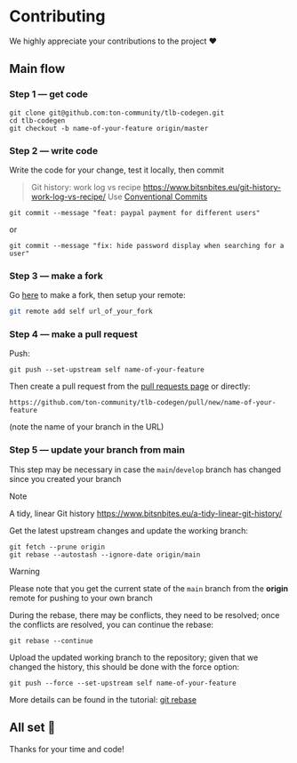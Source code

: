 # Contributing

We highly appreciate your contributions to the project ❤️

## Main flow

### Step 1 — get code

```shell
git clone git@github.com:ton-community/tlb-codegen.git
cd tlb-codegen
git checkout -b name-of-your-feature origin/master
```

### Step 2 — write code

Write the code for your change, test it locally, then commit

> Git history: work log vs recipe https://www.bitsnbites.eu/git-history-work-log-vs-recipe/
Use [Conventional Commits](https://www.conventionalcommits.org/)

```shell
git commit --message "feat: paypal payment for different users"
```

or

```shell
git commit --message "fix: hide password display when searching for a user"
```

### Step 3 — make a fork

Go [here](https://github.com/ton-community/tlb-codegen/fork) to make a fork, then setup your remote:

```bash
git remote add self url_of_your_fork
```

### Step 4 — make a pull request

Push:

```shell
git push --set-upstream self name-of-your-feature
```

Then create a pull request from the [pull requests page](https://github.com/ton-community/tlb-codegen/pulls) or directly:

```shell
https://github.com/ton-community/tlb-codegen/pull/new/name-of-your-feature
```
(note the name of your branch in the URL)

### Step 5 — update your branch from main

This step may be necessary in case the `main`/`develop` branch has changed since you created your branch

> [!NOTE]
> A tidy, linear Git history  https://www.bitsnbites.eu/a-tidy-linear-git-history/

Get the latest upstream changes and update the working branch:

```shell
git fetch --prune origin
git rebase --autostash --ignore-date origin/main
```
> [!WARNING]
> Please note that you get the current state of the `main` branch from the **origin** remote for pushing to your own branch

During the rebase, there may be conflicts, they need to be resolved; once the conflicts are resolved, you can continue the rebase:

```shell
git rebase --continue
```

Upload the updated working branch to the repository; given that we changed the history, this should be done with the force option:

```shell
git push --force --set-upstream self name-of-your-feature
```

More details can be found in the tutorial: [git rebase](https://www.atlassian.com/git/tutorials/rewriting-history/git-rebase)

## All set 🎉

Thanks for your time and code!
